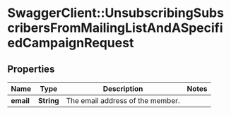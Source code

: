# SwaggerClient::UnsubscribingSubscribersFromMailingListAndASpecifiedCampaignRequest

## Properties
Name | Type | Description | Notes
------------ | ------------- | ------------- | -------------
**email** | **String** | The email address of the member. | 



